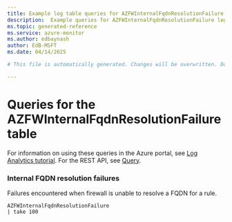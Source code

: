 ```yaml
---
title: Example log table queries for AZFWInternalFqdnResolutionFailure
description:  Example queries for AZFWInternalFqdnResolutionFailure log table
ms.topic: generated-reference
ms.service: azure-monitor
ms.author: edbaynash
author: EdB-MSFT
ms.date: 04/14/2025

# This file is automatically generated. Changes will be overwritten. Do not change this file directly. 

---
```


# Queries for the AZFWInternalFqdnResolutionFailure table

For information on using these queries in the Azure portal, see [Log Analytics tutorial](/azure/azure-monitor/logs/log-analytics-tutorial). For the REST API, see [Query](/azure/azure-monitor/logs/api/overview).


### Internal FQDN resolution failures  


Failures encountered when firewall is unable to resolve a FQDN for a rule.  

```query
AZFWInternalFqdnResolutionFailure
| take 100
```

